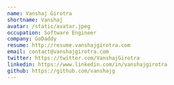 ```yaml
---
name: Vanshaj Girotra
shortname: Vanshaj
avatar: /static/avatar.jpeg
occupation: Software Engineer
company: GoDaddy
resume: http://resume.vanshajgirotra.com
email: contact@vanshajgirotra.com
twitter: https://twitter.com/VanshajGirotra
linkedin: https://www.linkedin.com/in/vanshajgirotra
github: https://github.com/vanshajg
---
```

